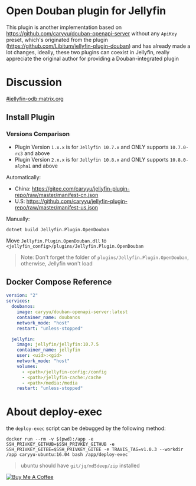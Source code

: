 # Open Douban plugin for Jellyfin

This plugin is another implementation based on https://github.com/caryyu/douban-openapi-server without any `ApiKey` preset, which's originated from the plugin
 (https://github.com/Libitum/jellyfin-plugin-douban) and has already made a lot changes, ideally, these two plugins can coexist in Jellyfin, really appreciate the original author for providing a Douban-integrated plugin 

# Discussion

[#jellyfin-odb:matrix.org](https://matrix.to/#/#jellyfin-odb:matrix.org)

## Install Plugin

### Versions Comparison

- Plugin Version `1.x.x` is for `Jellyfin 10.7.x` and ONLY supports `10.7.0-rc3` and above
- Plugin Version `2.x.x` is for `Jellyfin 10.8.x` and ONLY supports `10.8.0-alpha1` and above


Automatically:

- China: https://gitee.com/caryyu/jellyfin-plugin-repo/raw/master/manifest-cn.json
- U.S: https://github.com/caryyu/jellyfin-plugin-repo/raw/master/manifest-us.json

Manually:
 
```shell
dotnet build Jellyfin.Plugin.OpenDouban
```

Move `Jellyfin.Plugin.OpenDouban.dll` to `<jellyfin_config>/plugins/Jellyfin.Plugin.OpenDouban`

> Note: Don't forget the folder of `plugins/Jellyfin.Plugin.OpenDouban`, otherwise, Jellyfin won't load

## Docker Compose Reference

```yaml
version: "2"
services:
  doubanos:
    image: caryyu/douban-openapi-server:latest
    container_name: doubanos
    network_mode: "host"
    restart: "unless-stopped"

  jellyfin:
    image: jellyfin/jellyfin:10.7.5
    container_name: jellyfin
    user: <uid>:<gid>
    network_mode: "host"
    volumes:
      - <path>/jellyfin-config:/config
      - <path>/jellyfin-cache:/cache
      - <path>/media:/media
    restart: "unless-stopped"
```

# About deploy-exec

the `deploy-exec` script can be debugged by the following method:

```shell
docker run --rm -v $(pwd):/app -e SSH_PRIVKEY_GITHUB=$SSH_PRIVKEY_GITHUB -e SSH_PRIVKEY_GITEE=$SSH_PRIVKEY_GITEE -e TRAVIS_TAG=v1.0.3 --workdir /app caryyu-ubuntu:16.04 bash /app/deploy-exec
```

> ubuntu should have `git/jq/md5deep/zip` installed


<a href="https://www.buymeacoffee.com/caryyu" target="_blank"><img src="https://www.buymeacoffee.com/assets/img/custom_images/yellow_img.png" alt="Buy Me A Coffee" style="height: auto !important;width: auto !important;" ></a>

